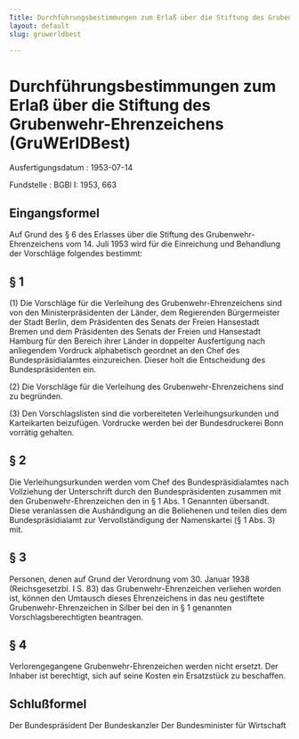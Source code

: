 ```yaml
---
Title: Durchführungsbestimmungen zum Erlaß über die Stiftung des Grubenwehr-Ehrenzeichens
layout: default
slug: gruwerldbest

---
```


# Durchführungsbestimmungen zum Erlaß über die Stiftung des Grubenwehr-Ehrenzeichens (GruWErlDBest)

Ausfertigungsdatum
:   1953-07-14

Fundstelle
:   BGBl I: 1953, 663



## Eingangsformel

Auf Grund des § 6 des Erlasses über die Stiftung des Grubenwehr-
Ehrenzeichens vom 14. Juli 1953 wird für die Einreichung und
Behandlung der Vorschläge folgendes bestimmt:


## § 1

(1) Die Vorschläge für die Verleihung des Grubenwehr-Ehrenzeichens
sind von den Ministerpräsidenten der Länder, dem Regierenden
Bürgermeister der Stadt Berlin, dem Präsidenten des Senats der Freien
Hansestadt Bremen und dem Präsidenten des Senats der Freien und
Hansestadt Hamburg für den Bereich ihrer Länder in doppelter
Ausfertigung nach anliegendem Vordruck alphabetisch geordnet an den
Chef des Bundespräsidialamtes einzureichen. Dieser holt die
Entscheidung des Bundespräsidenten ein.

(2) Die Vorschläge für die Verleihung des Grubenwehr-Ehrenzeichens
sind zu begründen.

(3) Den Vorschlagslisten sind die vorbereiteten Verleihungsurkunden
und Karteikarten beizufügen. Vordrucke werden bei der Bundesdruckerei
Bonn vorrätig gehalten.


## § 2

Die Verleihungsurkunden werden vom Chef des Bundespräsidialamtes nach
Vollziehung der Unterschrift durch den Bundespräsidenten zusammen mit
den Grubenwehr-Ehrenzeichen den in § 1 Abs. 1 Genannten übersandt.
Diese veranlassen die Aushändigung an die Beliehenen und teilen dies
dem Bundespräsidialamt zur Vervollständigung der Namenskartei (§ 1
Abs. 3) mit.


## § 3

Personen, denen auf Grund der Verordnung vom 30. Januar 1938
(Reichsgesetzbl. I S. 83) das Grubenwehr-Ehrenzeichen verliehen worden
ist, können den Umtausch dieses Ehrenzeichens in das neu gestiftete
Grubenwehr-Ehrenzeichen in Silber bei den in § 1 genannten
Vorschlagsberechtigten beantragen.


## § 4

Verlorengegangene Grubenwehr-Ehrenzeichen werden nicht ersetzt. Der
Inhaber ist berechtigt, sich auf seine Kosten ein Ersatzstück zu
beschaffen.


## Schlußformel

Der Bundespräsident
Der Bundeskanzler
Der Bundesminister für Wirtschaft

